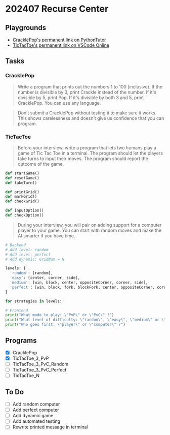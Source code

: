 # 202407 Recurse Center

## Playgrounds

* [CracklePop's permanent link on PythonTutor](https://pythontutor.com/render.html#code=i%20%3D%201%0A%0Awhile%20i%20%3C%3D%20100%3A%0A%20%20%20%20isDivisibleBy5%20%3D%20i%20%25%205%20%3D%3D%200%0A%20%20%20%20isDivisibleBy3%20%3D%20i%20%25%203%20%3D%3D%200%0A%0A%20%20%20%20if%20isDivisibleBy5%20and%20isDivisibleBy3%3A%0A%20%20%20%20%20%20%20%20print%28%22CracklePop%22%29%0A%20%20%20%20elif%20isDivisibleBy5%3A%0A%20%20%20%20%20%20%20%20print%28%22Pop%22%29%0A%20%20%20%20elif%20isDivisibleBy3%3A%0A%20%20%20%20%20%20%20%20print%28%22Crackle%22%29%0A%20%20%20%20else%3A%0A%20%20%20%20%20%20%20%20print%28i%29%0A%0A%20%20%20%20i%20%2B%3D%201&cumulative=false&curInstr=776&heapPrimitives=nevernest&mode=display&origin=opt-frontend.js&py=3&rawInputLstJSON=%5B%5D&textReferences=false)
* [TicTacToe's permanent link on VSCode Online](?)

## Tasks

### CracklePop

> Write a program that prints out the numbers 1 to 100 (inclusive). If the number is divisible by 3, print Crackle instead of the number. If it's divisible by 5, print Pop. If it's divisible by both 3 and 5, print CracklePop. You can use any language.
<!--  -->
> Don’t submit a CracklePop without testing it to make sure it works. This shows carelessness and doesn’t give us confidence that you can program.

### TicTacToe

> Before your interview, write a program that lets two humans play a game of Tic Tac Toe in a terminal. The program should let the players take turns to input their moves. The program should report the outcome of the game.

```py
def startGame()
def resetGame()
def takeTurn()

def printGrid()
def markGrid()
def checkGrid()

def inputOption()
def checkOption()
```

> During your interview, you will pair on adding support for a computer player to your game. You can start with random moves and make the AI smarter if you have time.

```py
# Backend
# Add level: random
# Add level: perfect
# Add dynamic: GridNum = N

levels: {
  'random': [random],
  'easy': [center, corner, side],
  'medium': [win, block, center, oppositeCorner, corner, side],
  'perfect': [win, block, fork, blockFork, center, oppositeCorner, corner, side],
}

for strategies in levels:

# Frontend
print("What mode to play: \"PvP\" or \"PvC\" ?")
print("What level of difficulty: \"random\", \"easy\", \"medium\" or \"perfect\" ?")
print("Who goes first: \"player\" or \"computer\" ?")
```

## Programs

- [x] CracklePop
- [x] TicTacToe_3_PvP
- [ ] TicTacToe_3_PvC_Random
- [ ] TicTacToe_3_PvC_Perfect
- [ ] TicTacToe_N

## To Do

- [ ] Add random computer
- [ ] Add perfect computer
- [ ] Add dynamic game
- [ ] Add automated testing
- [ ] Rewrite printed message in terminal
